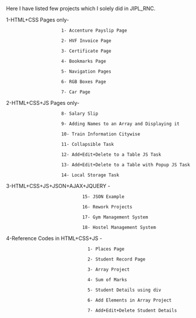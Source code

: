 Here I have listed few projects which I solely did in JIPL_RNC. 

1-HTML+CSS Pages only-   
                         
                         1- Accenture Payslip Page

                         2- HVF Invoice Page

                         3- Certificate Page

                         4- Bookmarks Page

                         5- Navigation Pages
                         
                         6- RGB Boxes Page

                         7- Car Page

2-HTML+CSS+JS Pages only-
                         
                         8- Salary Slip
                         
                         9- Adding Names to an Array and Displaying it 
                         
                         10- Train Information Citywise
                         
                         11- Collapsible Task
                         
                         12- Add+Edit+Delete to a Table JS Task
                         
                         13- Add+Edit+Delete to a Table with Popup JS Task
                         
                         14- Local Storage Task
                         

3-HTML+CSS+JS+JSON+AJAX+JQUERY - 

                                 15- JSON Example
                                 
                                 16- Rework Projects
                                 
                                 17- Gym Management System
                                 
                                 18- Hostel Management System
                                 

4-Reference Codes in HTML+CSS+JS - 

                                   1- Places Page
                                   
                                   2- Student Record Page
                                   
                                   3- Array Project 
                                   
                                   4- Sum of Marks
                                   
                                   5- Student Details using div
                                   
                                   6- Add Elements in Array Project
                                   
                                   7- Add+Edit+Delete Student Details
                                  
